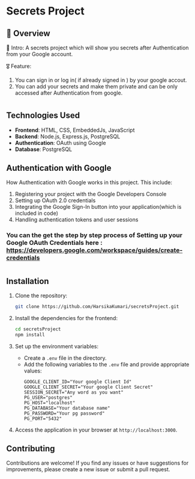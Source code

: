 # Secrets Project

## 📃 Overview

🎯 Intro: 
               A secrets project which will show you secrets after Authentication from your Google account.

🎖 Feature: 
  1. You can sign in or log in( if already signed in ) by your google accout.
   2. You can add your secrets and make them private and can be only accessed after Authentication from google.
#

## Technologies Used

- **Frontend**: HTML, CSS, EmbeddedJs, JavaScript
- **Backend**: Node.js, Express.js, PostgreSQL
- **Authentication**: OAuth using Google
- **Database**: PostgreSQL

 ## Authentication with Google
How Authentication with Google works in this project. This include:

1. Registering your project with the Google Developers Console
2. Setting up OAuth 2.0 credentials
3. Integrating the Google Sign-In button into your application(which is included in code)
4. Handling authentication tokens and user sessions

### You can the get the step by step process of Setting up your Google OAuth Credentials here : https://developers.google.com/workspace/guides/create-credentials

#

## Installation

1. Clone the repository:

   ```bash
   git clone https://github.com/HarsikaKumari/secretsProject.git
   ```

2. Install the dependencies for the frontend:

   ```bash
   cd secretsProject 
   npm install
   ```

4. Set up the environment variables:
   - Create a `.env` file in the directory.
   - Add the following variables to the `.env` file and provide appropriate values:
     ```
     GOOGLE_CLIENT_ID="Your google Client Id"
     GOOGLE_CLIENT_SECRET="Your google Client Secret"
     SESSION_SECRET="Any word as you want"
     PG_USER="postgres"
     PG_HOST="localhost"
     PG_DATABASE="Your database name"
     PG_PASSWORD="Your pg password"
     PG_PORT="5432"
     ```
7. Access the application in your browser at `http://localhost:3000`.

## Contributing

Contributions are welcome! If you find any issues or have suggestions for improvements, please create a new issue or submit a pull request.
   
